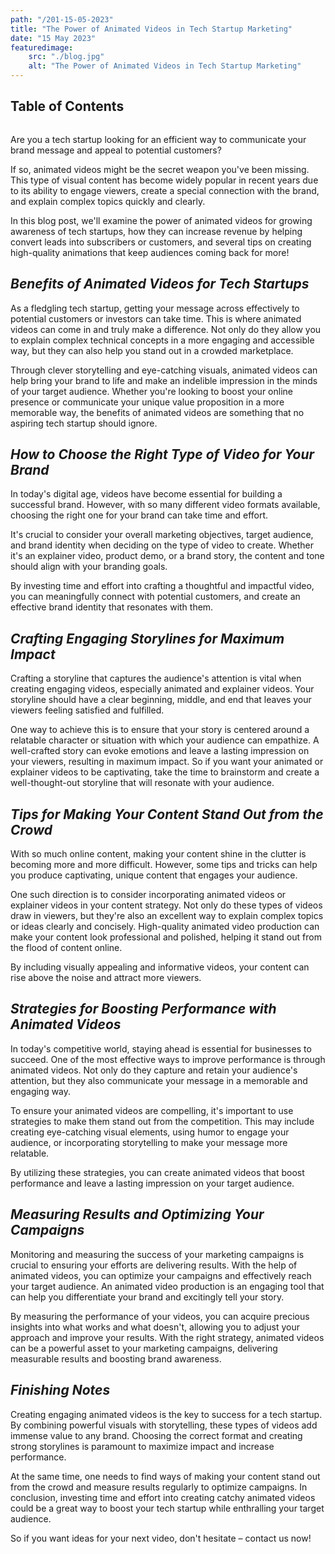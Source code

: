 ```yaml
---
path: "/201-15-05-2023"
title: "The Power of Animated Videos in Tech Startup Marketing"
date: "15 May 2023"
featuredimage: 
    src: "./blog.jpg"
    alt: "The Power of Animated Videos in Tech Startup Marketing"
---
```


## Table of Contents

```toc
```


Are you a tech startup looking for an efficient way to communicate your brand message and appeal to potential customers? 

If so, animated videos might be the secret weapon you've been missing. This type of visual content has become widely popular in recent years due to its ability to engage viewers, create a special connection with the brand, and explain complex topics quickly and clearly. 

In this blog post, we'll examine the power of animated videos for growing awareness of tech startups, how they can increase revenue by helping convert leads into subscribers or customers, and several tips on creating high-quality animations that keep audiences coming back for more!

## <em>Benefits of Animated Videos for Tech Startups</em>

As a fledgling tech startup, getting your message across effectively to potential customers or investors can take time. This is where animated videos can come in and truly make a difference. Not only do they allow you to explain complex technical concepts in a more engaging and accessible way, but they can also help you stand out in a crowded marketplace. 

Through clever storytelling and eye-catching visuals, animated videos can help bring your brand to life and make an indelible impression in the minds of your target audience. Whether you're looking to boost your online presence or communicate your unique value proposition in a more memorable way, the benefits of animated videos are something that no aspiring tech startup should ignore.

## <em>How to Choose the Right Type of Video for Your Brand</em>

In today's digital age, videos have become essential for building a successful brand. However, with so many different video formats available, choosing the right one for your brand can take time and effort. 

It's crucial to consider your overall marketing objectives, target audience, and brand identity when deciding on the type of video to create. Whether it's an explainer video, product demo, or a brand story, the content and tone should align with your branding goals. 

By investing time and effort into crafting a thoughtful and impactful video, you can meaningfully connect with potential customers, and create an effective brand identity that resonates with them.

## <em>Crafting Engaging Storylines for Maximum Impact</em>

Crafting a storyline that captures the audience's attention is vital when creating engaging videos, especially animated and explainer videos. Your storyline should have a clear beginning, middle, and end that leaves your viewers feeling satisfied and fulfilled. 

One way to achieve this is to ensure that your story is centered around a relatable character or situation with which your audience can empathize. A well-crafted story can evoke emotions and leave a lasting impression on your viewers, resulting in maximum impact. So if you want your animated or explainer videos to be captivating, take the time to brainstorm and create a well-thought-out storyline that will resonate with your audience.


## <em>Tips for Making Your Content Stand Out from the Crowd</em>

With so much online content, making your content shine in the clutter is becoming more and more difficult. However, some tips and tricks can help you produce captivating, unique content that engages your audience. 

One such direction is to consider incorporating animated videos or explainer videos in your content strategy. Not only do these types of videos draw in viewers, but they're also an excellent way to explain complex topics or ideas clearly and concisely. High-quality animated video production can make your content look professional and polished, helping it stand out from the flood of content online. 

By including visually appealing and informative videos, your content can rise above the noise and attract more viewers.

## <em>Strategies for Boosting Performance with Animated Videos</em>

In today's competitive world, staying ahead is essential for businesses to succeed. One of the most effective ways to improve performance is through animated videos. Not only do they capture and retain your audience's attention, but they also communicate your message in a memorable and engaging way. 

To ensure your animated videos are compelling, it's important to use strategies to make them stand out from the competition. This may include creating eye-catching visual elements, using humor to engage your audience, or incorporating storytelling to make your message more relatable. 

By utilizing these strategies, you can create animated videos that boost performance and leave a lasting impression on your target audience.


## <em>Measuring Results and Optimizing Your Campaigns</em>

Monitoring and measuring the success of your marketing campaigns is crucial to ensuring your efforts are delivering results. With the help of animated videos, you can optimize your campaigns and effectively reach your target audience. An animated video production is an engaging tool that can help you differentiate your brand and excitingly tell your story.

By measuring the performance of your videos, you can acquire precious insights into what works and what doesn't, allowing you to adjust your approach and improve your results. With the right strategy, animated videos can be a powerful asset to your marketing campaigns, delivering measurable results and boosting brand awareness.

## <em>Finishing Notes</em>

Creating engaging animated videos is the key to success for a tech startup. By combining powerful visuals with storytelling, these types of videos add immense value to any brand. Choosing the correct format and creating strong storylines is paramount to maximize impact and increase performance. 

At the same time, one needs to find ways of making your content stand out from the crowd and measure results regularly to optimize campaigns. In conclusion, investing time and effort into creating catchy animated videos could be a great way to boost your tech startup while enthralling your target audience. 

So if you want ideas for your next video, don't hesitate – contact us now!






